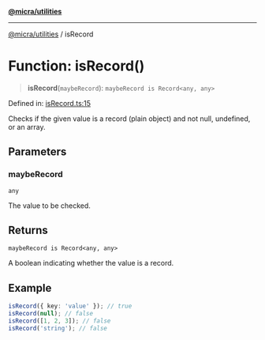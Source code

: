 [**@micra/utilities**](../README.md)

***

[@micra/utilities](../README.md) / isRecord

# Function: isRecord()

> **isRecord**(`maybeRecord`): `maybeRecord is Record<any, any>`

Defined in: [isRecord.ts:15](https://github.com/micrajs/micra/blob/de3b06bdb3a3f670052250f7e0da7885aa7e590a/packages/utilities/src/isRecord.ts#L15)

Checks if the given value is a record (plain object) and not null, undefined, or an array.

## Parameters

### maybeRecord

`any`

The value to be checked.

## Returns

`maybeRecord is Record<any, any>`

A boolean indicating whether the value is a record.

## Example

```ts
isRecord({ key: 'value' }); // true
isRecord(null); // false
isRecord([1, 2, 3]); // false
isRecord('string'); // false
```
